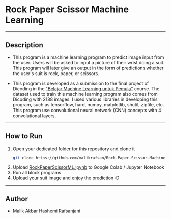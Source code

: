 # Rock Paper Scissor Machine Learning
---
## Description
- This program is a machine learning program to predict image input from the user. Users will be asked to input a picture of their wrist doing a suit. This program will later give an output in the form of predictions whether the user's suit is rock, paper, or scissors.

- This program is developed as a submission to the final project of Dicoding in the ["Belajar Machine Learning untuk Pemula"](https://www.dicoding.com/academies/184) course. The dataset used to train this machine learning program also comes from Dicoding with 2188 images. I used various libraries in developing this program, such as tensorflow, hard, numpy, matplotlib, shutil, zipfile, etc. This program use convolutional neural network (CNN) concepts with 4 convolutional layers.
---
## How to Run
1. Open your dedicated folder for this repository and clone it
    ```sh
    git clone https://github.com/malikrafsan/Rock-Paper-Scissor-Machine-Learning.git
    ```
2. Upload [RockPaperScissorML.ipynb](RockPaperScissorML.ipynb) to Google Colab / Jupyter Notebook
3. Run all block programs
4. Upload your suit image and enjoy the prediction :D
---
## Author
- Malik Akbar Hashemi Rafsanjani